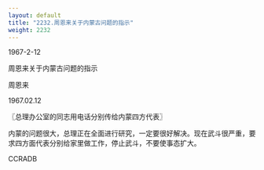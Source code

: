 ```yaml
---
layout: default
title: "2232.周恩来关于内蒙古问题的指示"
weight: 2232
---
```


1967-2-12

周恩来关于内蒙古问题的指示

周恩来

1967.02.12

〖总理办公室的同志用电话分别传给内蒙四方代表〗

内蒙的问题很大，总理正在全面进行研究，一定要很好解决。现在武斗很严重，要求四方面代表分别给家里做工作，停止武斗，不要使事态扩大。

CCRADB

